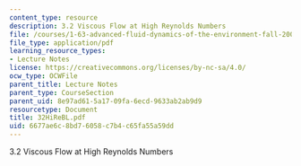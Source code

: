 ```yaml
---
content_type: resource
description: 3.2 Viscous Flow at High Reynolds Numbers
file: /courses/1-63-advanced-fluid-dynamics-of-the-environment-fall-2002/6677ae6c8bd76058c7b4c65fa55a59dd_32HiReBL.pdf
file_type: application/pdf
learning_resource_types:
- Lecture Notes
license: https://creativecommons.org/licenses/by-nc-sa/4.0/
ocw_type: OCWFile
parent_title: Lecture Notes
parent_type: CourseSection
parent_uid: 8e97ad61-5a17-09fa-6ecd-9633ab2ab9d9
resourcetype: Document
title: 32HiReBL.pdf
uid: 6677ae6c-8bd7-6058-c7b4-c65fa55a59dd
---
```

3.2 Viscous Flow at High Reynolds Numbers